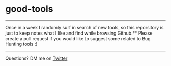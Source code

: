 # good-tools

----------------------------------------------------------------------------
Once in a week I randomly surf in search of new tools, so this reporsitory is just to keep notes what I like and find while browsing Github.**
Please create a pull request if you would like to suggest some related to Bug Hunting tools :)

----------------------------------------------------------------------------

Questions? DM me on [Twitter](https://www.twitter.com/ArmanSameer95)
